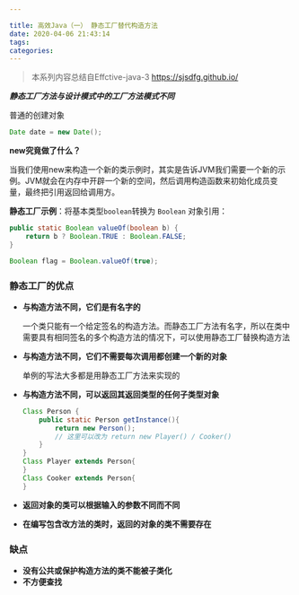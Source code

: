 ```yaml
---

title: 高效Java（一） 静态工厂替代构造方法
date: 2020-04-06 21:43:14
tags:
categories:
---
```


> 本系列内容总结自Effctive-java-3 https://sjsdfg.github.io/

***静态工厂方法与设计模式中的工厂方法模式不同***

普通的创建对象

```java
Date date = new Date();
```

**new究竟做了什么？**

当我们使用new来构造一个新的类示例时，其实是告诉JVM我们需要一个新的示例。JVM就会在内存中开辟一个新的空间，然后调用构造函数来初始化成员变量，最终把引用返回给调用方。

**静态工厂示例**：将基本类型`boolean`转换为 `Boolean` 对象引用：

```java
public static Boolean valueOf(boolean b) {
    return b ? Boolean.TRUE : Boolean.FALSE;
}
```

```java
Boolean flag = Boolean.valueOf(true);
```



### 静态工厂的优点

- **与构造方法不同，它们是有名字的**

  一个类只能有一个给定签名的构造方法。而静态工厂方法有名字，所以在类中需要具有相同签名的多个构造方法的情况下，可以使用静态工厂替换构造方法

- **与构造方法不同，它们不需要每次调用都创建一个新的对象**

  单例的写法大多都是用静态工厂方法来实现的

- **与构造方法不同，可以返回其返回类型的任何子类型对象**

  ```java
  Class Person {
      public static Person getInstance(){
          return new Person();
          // 这里可以改为 return new Player() / Cooker()
      }
  }
  Class Player extends Person{
  }
  Class Cooker extends Person{
  }
  ```

- **返回对象的类可以根据输入的参数不同而不同**

- **在编写包含改方法的类时，返回的对象的类不需要存在**

### 缺点

- **没有公共或保护构造方法的类不能被子类化**
- **不方便查找**